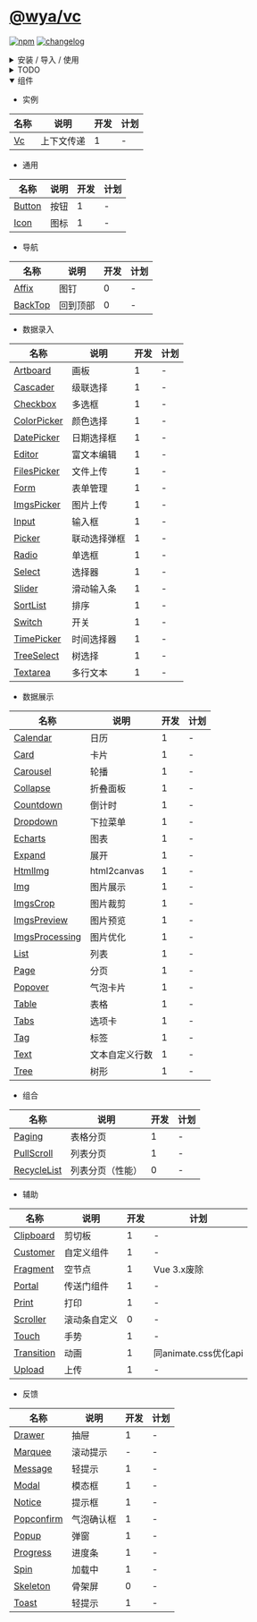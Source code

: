 # [\@wya/vc](https://wya-team.github.io/wya-vc/dist/index.html)

[![npm][npm-image]][npm-url] [![changelog][changelog-image]][changelog-url]

<details>
<summary>安装 / 导入 / 使用</summary>

#### 

- 安装

```vim
npm install @wya/vc --save
```

- 按需加载，需要安装 [`babel-plugin-import`](https://github.com/ant-design/babel-plugin-import/issues) 配置`.babelrc`

```js
{
	[
		[
			"import",
			[
				{
					libraryName: "@wya/vc",
					libraryDirectory: "lib",
					customName: (name) => {
						if (/^m-/.test(name)) {
							return `@wya/vc/lib/${name.replace(/^m-/, '')}/index.m`;
						}
						return `@wya/vc/lib/${name}`;
					}
				}
			]
		]
	];
}
```

- template下可以使用[`vc-loader`](https://github.com/wya-team/vc-loader)

- 注册

```js
import { Vc } from '@wya/vc';

Vue.use(Vc, {
	// config
});
```


```js
// 调用, 如下：
import { Clipboard } from 'wya-vc';
```

</details>

<details>
<summary>TODO</summary>

- 完成测试用例，覆盖率90%+
- 2.0版本发布

</details>

<details open>
<summary>组件</summary>

- 实例

名称 | 说明 | 开发 | 计划
---|---|---|---
[Vc][Vc] | 上下文传递  | 1 | -

- 通用

名称 | 说明 | 开发 | 计划
---|---|---|---
[Button][Button] | 按钮 | 1 | -
[Icon][Icon] | 图标 | 1 | -

- 导航

名称 | 说明 | 开发 | 计划
---|---|---|---
[Affix][Affix] | 图钉 | 0 | -
[BackTop][BackTop] | 回到顶部 | 0 | -

- 数据录入

名称 | 说明 | 开发 | 计划
---|---|---|---
[Artboard][Artboard] | 画板 | 1 | -
[Cascader][Cascader] | 级联选择 | 1 | -
[Checkbox][Checkbox] | 多选框 | 1 | -
[ColorPicker][ColorPicker] | 颜色选择 | 1 | -
[DatePicker][DatePicker] | 日期选择框 | 1 | -
[Editor][Editor] | 富文本编辑 | 1 | -
[FilesPicker][FilesPicker] | 文件上传 | 1 | -
[Form][Form] | 表单管理 | 1 | -
[ImgsPicker][ImgsPicker] | 图片上传 | 1 | -
[Input][Input] | 输入框 | 1 | -
[Picker][Picker] | 联动选择弹框 | 1 | -
[Radio][Radio] | 单选框 | 1 | -
[Select][Select] | 选择器 | 1 | -
[Slider][Slider] | 滑动输入条 | 1 | -
[SortList][SortList] | 排序 | 1 | -
[Switch][Switch] | 开关 | 1 | -
[TimePicker][TimePicker] | 时间选择器 | 1 | -
[TreeSelect][TreeSelect] | 树选择 | 1 | -
[Textarea][Textarea] | 多行文本 | 1 | -

- 数据展示

名称 | 说明 | 开发 | 计划
---|---|---|---
[Calendar][Calendar] | 日历 | 1 | -
[Card][Card] | 卡片 | 1 | -
[Carousel][Carousel] | 轮播 | 1 | -
[Collapse][Collapse] | 折叠面板 | 1 | -
[Countdown][Countdown] | 倒计时 | 1 | -
[Dropdown][Dropdown] | 下拉菜单 | 1 | -
[Echarts][Echarts] | 图表 | 1 | -
[Expand][Expand] | 展开 | 1 | -
[HtmlImg][HtmlImg] | html2canvas | 1 | -
[Img][Img] | 图片展示 | 1 | -
[ImgsCrop][ImgsCrop] | 图片裁剪 | 1 | -
[ImgsPreview][ImgsPreview] | 图片预览 | 1 | -
[ImgsProcessing][ImgsProcessing] | 图片优化 | 1 | -
[List][List] | 列表 | 1 | -
[Page][Page] | 分页 | 1 | -
[Popover][Popover] | 气泡卡片 | 1 | -
[Table][Table] | 表格 | 1 | -
[Tabs][Tabs] | 选项卡 | 1 | -
[Tag][Tag] | 标签 | 1 | -
[Text][Text] | 文本自定义行数 | 1 | -
[Tree][Tree] | 树形 | 1 | -

- 组合

名称 | 说明 | 开发 | 计划
---|---|---|---
[Paging][Paging] | 表格分页 | 1 | -
[PullScroll][PullScroll] | 列表分页 | 1 | -
[RecycleList][RecycleList] | 列表分页（性能） | 0 | -


- 辅助

名称 | 说明 | 开发 | 计划
---|---|---|---
[Clipboard][Clipboard] | 剪切板 | 1 | -
[Customer][Customer] | 自定义组件 | 1 | -
[Fragment][Fragment] | 空节点 | 1 | Vue 3.x废除
[Portal][Portal] | 传送门组件 | 1 | -
[Print][Print] | 打印 | 1 | -
[Scroller][Scroller] | 滚动条自定义 | 0 | -
[Touch][Touch] | 手势 | 1 | -
[Transition][Transition] | 动画 | 1 | 同animate.css优化api
[Upload][Upload] | 上传 | 1 | -

- 反馈 

名称 | 说明 | 开发 | 计划
---|---|---|---
[Drawer][Drawer] | 抽屉 | 1 | -
[Marquee][Marquee] | 滚动提示 | - | -
[Message][Message] | 轻提示 | 1 | -
[Modal][Modal] | 模态框 | 1 | -
[Notice][Notice] | 提示框 | 1 | -
[Popconfirm][Popconfirm] | 气泡确认框 | 1 | -
[Popup][Popup] | 弹窗 | 1 | -
[Progress][Progress] | 进度条 | 1 | -
[Spin][Spin] | 加载中 | 1 | -
[Skeleton][Skeleton] | 骨架屏 | 0 | -
[Toast][Toast] | 轻提示 | 1 | -


<!--  以下内容无视  -->
[changelog-image]: https://img.shields.io/badge/changelog-md-blue.svg
[changelog-url]: CHANGELOG.md

[npm-image]: https://img.shields.io/npm/v/@wya/vc.svg
[npm-url]: https://www.npmjs.com/package/@wya/vc

[Vc]: https://github.com/wya-team/wya-vc/tree/master/src/vc/
[Button]: https://github.com/wya-team/wya-vc/tree/master/src/button/
[Calendar]: https://github.com/wya-team/wya-vc/tree/master/src/calendar/
[Card]: https://github.com/wya-team/wya-vc/tree/master/src/card/
[Cascader]: https://github.com/wya-team/wya-vc/tree/master/src/cascader/
[Checkbox]: https://github.com/wya-team/wya-vc/tree/master/src/checkbox/
[Customer]: https://github.com/wya-team/wya-vc/tree/master/src/customer/
[Collapse]: https://github.com/wya-team/wya-vc/tree/master/src/collapse/
[ColorPicker]: https://github.com/wya-team/wya-vc/tree/master/src/color-picker/
[Clipboard]: https://github.com/wya-team/wya-vc/tree/master/src/clipboard/
[Customer]: https://github.com/wya-team/wya-vc/tree/master/src/customer/
[Portal]: https://github.com/wya-team/wya-vc/tree/master/src/portal/
[DatePicker]: https://github.com/wya-team/wya-vc/tree/master/src/date-picker/
[DebounceClick]: https://github.com/wya-team/wya-vc/tree/master/src/debounce-click/
[Countdown]: https://github.com/wya-team/wya-vc/tree/master/src/countdown/
[Drawer]: https://github.com/wya-team/wya-vc/tree/master/src/drawer/
[Dropdown]: https://github.com/wya-team/wya-vc/tree/master/src/dropdown/
[Echarts]: https://github.com/wya-team/wya-vc/tree/master/src/echarts/
[Editor]: https://github.com/wya-team/wya-vc/tree/master/src/editor/
[Expand]: https://github.com/wya-team/wya-vc/tree/master/src/expand/
[FilesPicker]: https://github.com/wya-team/wya-vc/tree/master/src/files-picker/
[Form]: https://github.com/wya-team/wya-vc/tree/master/src/form/
[Fragment]: https://github.com/wya-team/wya-vc/tree/master/src/fragment/
[Icon]: https://github.com/wya-team/wya-vc/tree/master/src/icon/
[ImgsCrop]: https://github.com/wya-team/wya-vc/tree/master/src/imgs-crop/
[ImgsPicker]: https://github.com/wya-team/wya-vc/tree/master/src/imgs-picker/
[ImgsPreview]: https://github.com/wya-team/wya-vc/tree/master/src/imgs-preview/
[Input]: https://github.com/wya-team/wya-vc/tree/master/src/input/
[DatePicker]: https://github.com/wya-team/wya-vc/tree/master/src/date-picker/
[Form]: https://github.com/wya-team/wya-vc/tree/master/src/form/
[Picker]: https://github.com/wya-team/wya-vc/tree/master/src/picker/
[Popup]: https://github.com/wya-team/wya-vc/tree/master/src/popup/
[Toast]: https://github.com/wya-team/wya-vc/tree/master/src/toast/
[Touch]: https://github.com/wya-team/wya-vc/tree/master/src/touch/
[Message]: https://github.com/wya-team/wya-vc/tree/master/src/message/
[Modal]: https://github.com/wya-team/wya-vc/tree/master/src/modal/
[Page]: https://github.com/wya-team/wya-vc/tree/master/src/page/
[Paging]: https://github.com/wya-team/wya-vc/tree/master/src/paging/
[Popover]: https://github.com/wya-team/wya-vc/tree/master/src/popover/
[Print]: https://github.com/wya-team/wya-vc/tree/master/src/print/
[Progress]: https://github.com/wya-team/wya-vc/tree/master/src/progress/
[PullScroll]: https://github.com/wya-team/wya-vc/tree/master/src/pull-scroll/
[Radio]: https://github.com/wya-team/wya-vc/tree/master/src/radio/
[Select]: https://github.com/wya-team/wya-vc/tree/master/src/select/
[Slider]: https://github.com/wya-team/wya-vc/tree/master/src/slider/
[SortList]: https://github.com/wya-team/wya-vc/tree/master/src/sort-list/
[Spin]: https://github.com/wya-team/wya-vc/tree/master/src/spin/
[Switch]: https://github.com/wya-team/wya-vc/tree/master/src/switch/
[Table]: https://github.com/wya-team/wya-vc/tree/master/src/table/
[Tabs]: https://github.com/wya-team/wya-vc/tree/master/src/tabs/
[Tag]: https://github.com/wya-team/wya-vc/tree/master/src/tag/
[TimePicker]: https://github.com/wya-team/wya-vc/tree/master/src/time-picker/
[Tree]: https://github.com/wya-team/wya-vc/tree/master/src/tree/
[Upload]: https://github.com/wya-team/wya-vc/tree/master/src/upload/
[TreeSelect]: https://github.com/wya-team/wya-vc/tree/master/src/tree/
[Popconfirm]: https://github.com/wya-team/wya-vc/tree/master/src/popconfirm/
[Textarea]: https://github.com/wya-team/wya-vc/tree/master/src/textarea/
[Transition]: https://github.com/wya-team/wya-vc/tree/master/src/transition/
[Option]: https://github.com/wya-team/wya-vc/tree/master/src/option/
[Carousel]: https://github.com/wya-team/wya-vc/tree/master/src/carousel/
[HtmlImg]: https://github.com/wya-team/wya-vc/tree/master/src/html-img/
[List]: https://github.com/wya-team/wya-vc/tree/master/src/list/
[Skeleton]: https://github.com/wya-team/wya-vc/tree/master/src/
[Affix]: https://github.com/wya-team/wya-vc/tree/master/src/
[Scroller]: https://github.com/wya-team/wya-vc/tree/master/src/
[BackTop]: https://github.com/wya-team/wya-vc/tree/master/src/
[Marquee]: https://github.com/wya-team/wya-vc/tree/master/src/marquee/
[Artboard]: https://github.com/wya-team/wya-vc/tree/master/src/artboard/
[Img]: https://github.com/wya-team/wya-vc/tree/master/src/img/
[ImgsProcessing]: https://github.com/wya-team/wya-vc/tree/master/src/imgs-processing/
[Notice]: https://github.com/wya-team/wya-vc/tree/master/src/notice/
[RecycleList]: https://github.com/wya-team/wya-vc/tree/master/src/recycle-list/
[Text]: https://github.com/wya-team/wya-vc/tree/master/src/text/
